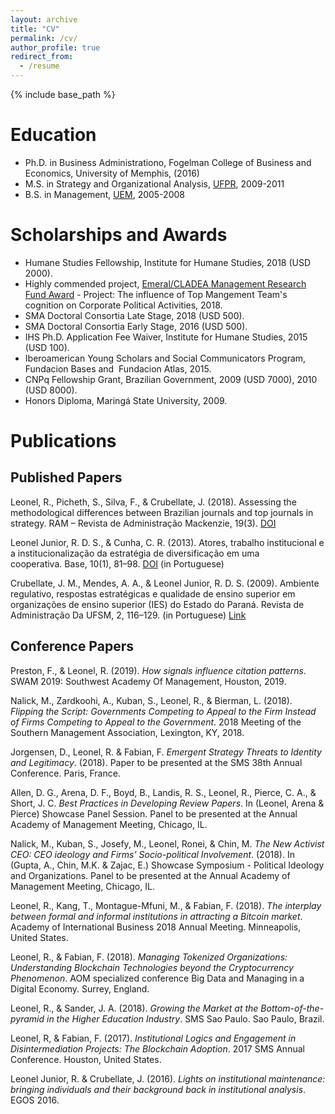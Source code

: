 ```yaml
---
layout: archive
title: "CV"
permalink: /cv/
author_profile: true
redirect_from:
  - /resume
---
```


{% include base_path %}

# Education #

* Ph.D. in Business Administrationo, Fogelman College of Business and Economics, University of Memphis, (2016)
* M.S. in Strategy and Organizational Analysis, [UFPR](<http://www.prppg.ufpr.br/site/ppgadm//>), 2009-2011
* B.S. in Management, [UEM](http://www.uem.br/), 2005-2008

# Scholarships and Awards #

* Humane Studies Fellowship, Institute for Humane Studies, 2018 (USD 2000).
* Highly commended project, [Emeral/CLADEA Management Research Fund Award](https://web.archive.org/web/20190117235520/http://www.emeraldgrouppublishing.com/research/awards/latin_man.htm/) - Project: The influence of Top Mangement Team's cognition on Corporate Political Activities, 2018.
* SMA Doctoral Consortia Late Stage, 2018 (USD 500).
* SMA Doctoral Consortia Early Stage, 2016 (USD 500).
* IHS Ph.D. Application Fee Waiver, Institute for Humane Studies, 2015 (USD 100).
* Iberoamerican Young Scholars and Social Communicators Program, Fundacion Bases and  Fundacion Atlas, 2015.
* CNPq Fellowship Grant, Brazilian Government, 2009 (USD 7000), 2010 (USD 8000).
* Honors Diploma, Maringá State University, 2009.

# Publications #

## Published Papers ##

Leonel, R., Picheth, S., Silva, F., & Crubellate, J. (2018). Assessing the methodological differences between Brazilian journals and top journals in strategy. RAM – Revista de Administração Mackenzie, 19(3). [DOI](http://dx.doi.org/10.1590/1678-6971/eramr180009/)

Leonel Junior, R. D. S., & Cunha, C. R. (2013). Atores, trabalho institucional e a institucionalização da estratégia de diversificação em uma cooperativa. Base, 10(1), 81–98. [DOI](http://doi.org/10.4013/base.2013.101.07/) (in Portuguese)

Crubellate, J. M., Mendes, A. A., & Leonel Junior, R. D. S. (2009). Ambiente regulativo, respostas estratégicas e qualidade de ensino superior em organizações de ensino superior (IES) do Estado do Paraná. Revista de Administração Da UFSM, 2, 116–129. (in Portuguese) [Link](http://www.spell.org.br/documentos/ver/5096/legal-environment--strategy-and-education-quality-in-higher-education-organizations/)

## Conference Papers ##

Preston, F., & Leonel, R. (2019). *How signals influence citation patterns*. SWAM 2019: Southwest Academy Of Management, Houston, 2019.

Nalick, M., Zardkoohi, A., Kuban, S., Leonel, R., & Bierman, L. (2018). *Flipping the Script: Governments Competing to Appeal to the Firm Instead of Firms Competing to Appeal to the Government*. 2018 Meeting of the Southern Management Association, Lexington, KY, 2018.

Jorgensen, D., Leonel, R. & Fabian, F. *Emergent Strategy Threats to Identity and Legitimacy*. (2018). Paper to be presented at the SMS 38th Annual Conference. Paris, France.

Allen, D. G., Arena, D. F., Boyd, B., Landis, R. S., Leonel, R., Pierce, C. A., & Short, J. C. *Best Practices in Developing Review Papers*. In (Leonel, Arena & Pierce) Showcase Panel Session. Panel to be presented at the Annual Academy of Management Meeting, Chicago, IL.

Nalick, M., Kuban, S., Josefy, M., Leonel, Ronei, & Chin, M. *The New Activist CEO: CEO ideology and Firms’ Socio-political Involvement*. (2018). In (Gupta, A., Chin, M.K. & Zajac, E.) Showcase Symposium - Political Ideology and Organizations. Panel to be presented at the Annual Academy of Management Meeting, Chicago, IL.

Leonel, R., Kang, T., Montague-Mfuni, M., & Fabian, F. (2018). *The interplay between formal and informal institutions in attracting a Bitcoin market*. Academy of International Business 2018 Annual Meeting. Minneapolis, United States.

Leonel, R., & Fabian, F. (2018). *Managing Tokenized Organizations: Understanding Blockchain Technologies beyond the Cryptocurrency Phenomenon*. AOM specialized conference Big Data and Managing in a Digital Economy. Surrey, England.

Leonel, R., & Sander, J. A. (2018). *Growing the Market at the Bottom-of-the-pyramid in the Higher Education Industry*. SMS Sao Paulo. Sao Paulo, Brazil.

Leonel, R, & Fabian, F. (2017). *Institutional Logics and Engagement in Disintermediation Projects: The Blockchain Adoption*. 2017 SMS Annual Conference. Houston, United States.

Leonel Junior, R. & Crubellate, J. (2016). *Lights on institutional maintenance: bringing individuals and their background back in institutional analysis*. EGOS 2016.
